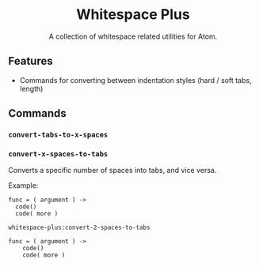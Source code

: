 <h1 align="center">Whitespace Plus</h1>

<p align="center">A collection of whitespace related utilities for Atom.</p>

## Features

- Commands for converting between indentation styles (hard / soft tabs, length)

## Commands

### `convert-tabs-to-x-spaces`
### `convert-x-spaces-to-tabs`

Converts a specific number of spaces into tabs, and vice versa.

Example:
```
func = ( argument ) ->
  code()
  code( more )
```
`whitespace-plus:convert-2-spaces-to-tabs`
```
func = ( argument ) ->
	code()
	code( more )
```
